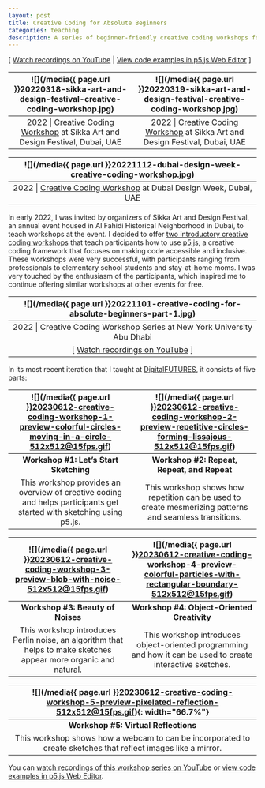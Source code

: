 ```yaml
---
layout: post
title: Creative Coding for Absolute Beginners
categories: teaching
description: A series of beginner-friendly creative coding workshops for people without any coding experience.
---
```


[ [Watch recordings on YouTube](https://www.youtube.com/playlist?list=PLUbmjnHkwarjjudjj2dclvClnL5ngpDze) \| [View code examples in p5.js Web Editor](https://editor.p5js.org/jackbdu/collections/dyLuBa_37) ]

<!--more-->

![](/media{{ page.url }}20220318-sikka-art-and-design-festival-creative-coding-workshop.jpg) | ![](/media{{ page.url }}20220319-sikka-art-and-design-festival-creative-coding-workshop.jpg)
:----------: | :----------:
2022 \| [Creative Coding Workshop](https://web.archive.org/web/20221127193654/https://sikkartandesign.com/Creative-Coding-Workshop) at Sikka Art and Design Festival, Dubai, UAE | 2022 \| [Creative Coding Workshop](https://web.archive.org/web/20221127193654/https://sikkartandesign.com/Creative-Coding-Workshop) at Sikka Art and Design Festival, Dubai, UAE

![](/media{{ page.url }}20221112-dubai-design-week-creative-coding-workshop.jpg) |
:----------: |
2022 \| [Creative Coding Workshop](https://www.dubaidesignweek.ae/programme/2022/creative-coding/) at Dubai Design Week, Dubai, UAE |

In early 2022, I was invited by organizers of Sikka Art and Design Festival, an annual event housed in Al Fahidi Historical Neighborhood in Dubai, to teach workshops at the event. I decided to offer [two introductory creative coding workshops](https://web.archive.org/web/20221127193654/https://sikkartandesign.com/Creative-Coding-Workshop) that teach participants how to use [p5.js](http://p5js.org), a creative coding framework that focuses on making code accessible and inclusive. These workshops were very successful, with participants ranging from professionals to elementary school students and stay-at-home moms. I was very touched by the enthusiasm of the participants, which inspired me to continue offering similar workshops at other events for free.


![](/media{{ page.url }}20221101-creative-coding-for-absolute-beginners-part-1.jpg) |
:----------: |
2022 \| Creative Coding Workshop Series at New York University Abu Dhabi |
[ [Watch recordings on YouTube](https://www.youtube.com/playlist?list=PLUbmjnHkwarjjZ7qHHyZlrhnVije58S_L) ] |

In its most recent iteration that I taught at [DigitalFUTURES](https://digitalfutures.international/creative-coding/), it consists of five parts:

![](/media{{ page.url }}20230612-creative-coding-workshop-1-preview-colorful-circles-moving-in-a-circle-512x512@15fps.gif) | ![](/media{{ page.url }}20230612-creative-coding-workshop-2-preview-repetitive-circles-forming-lissajous-512x512@15fps.gif) |
:----------: | :----------: |
**Workshop #1: Let’s Start Sketching** | **Workshop #2: Repeat, Repeat, and Repeat** |
This workshop provides an overview of creative coding and helps participants get started with sketching using p5.js. | This workshop shows how repetition can be used to create mesmerizing patterns and seamless transitions. |

![](/media{{ page.url }}20230612-creative-coding-workshop-3-preview-blob-with-noise-512x512@15fps.gif) | ![](/media{{ page.url }}20230612-creative-coding-workshop-4-preview-colorful-particles-with-rectangular-boundary-512x512@15fps.gif) |
:----------: | :----------: |
**Workshop #3: Beauty of Noises** | **Workshop #4: Object-Oriented Creativity** |
This workshop introduces Perlin noise, an algorithm that helps to make sketches appear more organic and natural. | This workshop introduces object-oriented programming and how it can be used to create interactive sketches. |

![](/media{{ page.url }}20230612-creative-coding-workshop-5-preview-pixelated-reflection-512x512@15fps.gif){: width="66.7%"} |
:----------: |
**Workshop #5: Virtual Reflections** |
This workshop shows how a webcam to can be incorporated to create sketches that reflect images like a mirror. |

You can [watch recordings of this workshop series on YouTube](https://www.youtube.com/playlist?list=PLUbmjnHkwarjjudjj2dclvClnL5ngpDze) or [view code examples in p5.js Web Editor](https://editor.p5js.org/jackbdu/collections/dyLuBa_37).
